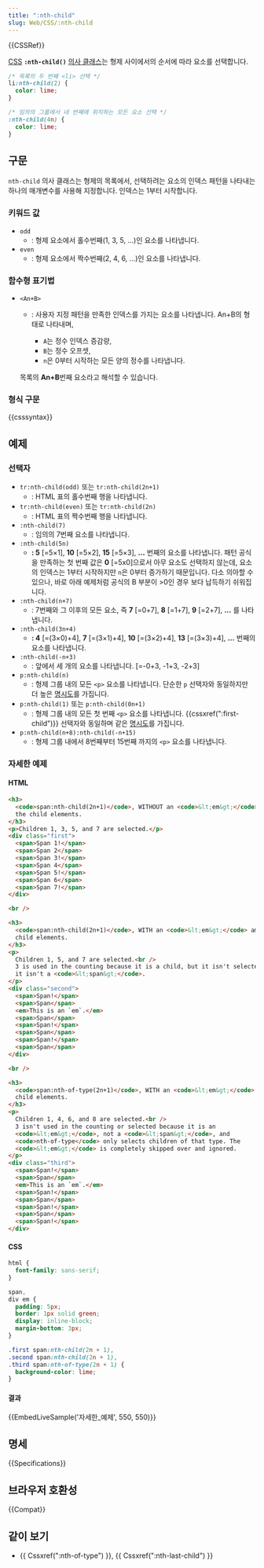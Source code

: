 ```yaml
---
title: ":nth-child"
slug: Web/CSS/:nth-child
---
```


{{CSSRef}}

[CSS](/ko/docs/Web/CSS) **`:nth-child()`** [의사 클래스](/ko/docs/Web/CSS/Pseudo-classes)는 형제 사이에서의 순서에 따라 요소를 선택합니다.

```css
/* 목록의 두 번째 <li> 선택 */
li:nth-child(2) {
  color: lime;
}

/* 임의의 그룹에서 네 번째에 위치하는 모든 요소 선택 */
:nth-child(4n) {
  color: lime;
}
```

## 구문

`nth-child` 의사 클래스는 형제의 목록에서, 선택하려는 요소의 인덱스 패턴을 나타내는 하나의 매개변수를 사용해 지정합니다. 인덱스는 1부터 시작합니다.

### 키워드 값

- `odd`
  - : 형제 요소에서 홀수번째(1, 3, 5, ...)인 요소를 나타냅니다.
- `even`
  - : 형제 요소에서 짝수번째(2, 4, 6, ...)인 요소를 나타냅니다.

### 함수형 표기법

- `<An+B>`

  - : 사용자 지정 패턴을 만족한 인덱스를 가지는 요소를 나타냅니다. An+B의 형태로 나타내며,

    - `A`는 정수 인덱스 증감량,
    - `B`는 정수 오프셋,
    - `n`은 0부터 시작하는 모든 양의 정수를 나타냅니다.

  목록의 **An+B**번째 요소라고 해석할 수 있습니다.

### 형식 구문

{{csssyntax}}

## 예제

### 선택자

- `tr:nth-child(odd)` 또는 `tr:nth-child(2n+1)`
  - : HTML 표의 홀수번째 행을 나타냅니다.
- `tr:nth-child(even)` 또는 `tr:nth-child(2n)`
  - : HTML 표의 짝수번째 행을 나타냅니다.
- `:nth-child(7)`
  - : 임의의 7번째 요소를 나타냅니다.
- `:nth-child(5n)`
  - **: 5** \[=5×1], **10** \[=5×2], **15** \[=5×3], **...** 번째의 요소를 나타냅니다. 패턴 공식을 만족하는 첫 번째 값은 **0** \[=5x0]으로서 아무 요소도 선택하지 않는데, 요소의 인덱스는 1부터 시작하지만 `n`은 0부터 증가하기 때문입니다. 다소 의아할 수 있으나, 바로 아래 예제처럼 공식의 B 부분이 >0인 경우 보다 납득하기 쉬워집니다.
- `:nth-child(n+7)`
  - : 7번째와 그 이후의 모든 요소, 즉 **7** \[=0+7], **8** \[=1+7], **9** \[=2+7], **...** 를 나타냅니다.
- `:nth-child(3n+4)`
  - **: 4** \[=(3×0)+4], **7** \[=(3×1)+4], **10** \[=(3×2)+4], **13** \[=(3×3)+4], **...** 번째의 요소를 나타냅니다.
- `:nth-child(-n+3)`
  - : 앞에서 세 개의 요소를 나타냅니다. \[=-0+3, -1+3, -2+3]
- `p:nth-child(n)`
  - : 형제 그룹 내의 모든 `<p>` 요소를 나타냅니다. 단순한 `p` 선택자와 동일하지만 더 높은 [명시도](/ko/docs/Web/CSS/Specificity)를 가집니다.
- `p:nth-child(1)` 또는 `p:nth-child(0n+1)`
  - : 형제 그룹 내의 모든 첫 번째 `<p>` 요소를 나타냅니다. {{cssxref(":first-child")}} 선택자와 동일하며 같은 [명시도](/ko/docs/Web/CSS/Specificity)를 가집니다.
- `p:nth-child(n+8):nth-child(-n+15)`
  - : 형제 그룹 내에서 8번째부터 15번째 까지의 `<p>` 요소를 나타냅니다.

### 자세한 예제

#### HTML

```html
<h3>
  <code>span:nth-child(2n+1)</code>, WITHOUT an <code>&lt;em&gt;</code> among
  the child elements.
</h3>
<p>Children 1, 3, 5, and 7 are selected.</p>
<div class="first">
  <span>Span 1!</span>
  <span>Span 2</span>
  <span>Span 3!</span>
  <span>Span 4</span>
  <span>Span 5!</span>
  <span>Span 6</span>
  <span>Span 7!</span>
</div>

<br />

<h3>
  <code>span:nth-child(2n+1)</code>, WITH an <code>&lt;em&gt;</code> among the
  child elements.
</h3>
<p>
  Children 1, 5, and 7 are selected.<br />
  3 is used in the counting because it is a child, but it isn't selected because
  it isn't a <code>&lt;span&gt;</code>.
</p>
<div class="second">
  <span>Span!</span>
  <span>Span</span>
  <em>This is an `em`.</em>
  <span>Span</span>
  <span>Span!</span>
  <span>Span</span>
  <span>Span!</span>
  <span>Span</span>
</div>

<br />

<h3>
  <code>span:nth-of-type(2n+1)</code>, WITH an <code>&lt;em&gt;</code> among the
  child elements.
</h3>
<p>
  Children 1, 4, 6, and 8 are selected.<br />
  3 isn't used in the counting or selected because it is an
  <code>&lt;em&gt;</code>, not a <code>&lt;span&gt;</code>, and
  <code>nth-of-type</code> only selects children of that type. The
  <code>&lt;em&gt;</code> is completely skipped over and ignored.
</p>
<div class="third">
  <span>Span!</span>
  <span>Span</span>
  <em>This is an `em`.</em>
  <span>Span!</span>
  <span>Span</span>
  <span>Span!</span>
  <span>Span</span>
  <span>Span!</span>
</div>
```

#### CSS

```css
html {
  font-family: sans-serif;
}

span,
div em {
  padding: 5px;
  border: 1px solid green;
  display: inline-block;
  margin-bottom: 3px;
}

.first span:nth-child(2n + 1),
.second span:nth-child(2n + 1),
.third span:nth-of-type(2n + 1) {
  background-color: lime;
}
```

#### 결과

{{EmbedLiveSample('자세한_예제', 550, 550)}}

## 명세

{{Specifications}}

## 브라우저 호환성

{{Compat}}

## 같이 보기

- {{ Cssxref(":nth-of-type") }}, {{ Cssxref(":nth-last-child") }}
